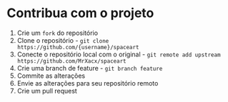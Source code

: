 # Contribua com o projeto

1. Crie um `fork` do repositório
2. Clone o repositório - `git clone https://github.com/{username}/spaceart`
3. Conecte o repositório local com o original - `git remote add upstream https://github.com/MrXacx/spaceart`
4. Crie uma branch de feature - `git branch feature`
5. Commite as alterações
6. Envie as alterações para seu repositório remoto
7. Crie um pull request

